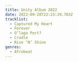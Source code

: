 ```yaml
---
title: Unity Album 2022
date: 2022-09-28T22:23:29.703Z
tracklist:
  - Captured My Heart
  - Forever
  - O’laga Port?
  - Cradle
  - Rise ‘N’ Shine
genres:
  - Afrobeat
---
```

